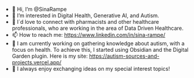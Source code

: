 - 👋 Hi, I’m @SinaRampe
- 👀 I’m interested in Digital Health, Generative AI, and Autism.
- 🤗 I´d love to connect with pharmacists and other healthcare professionals, who are working in the area of Data Driven Healthcare.
- 📫 How to reach me: https://www.linkedin.com/in/sina-rampe/
- 🌱 I am currently working on gathering knowledge about autism, with a focus on health. To achieve this, I started using Obsidian and the Digital Garden plugin. Here is my site: https://autism-sources-and-projects.vercel.app/
- 💬 I always enjoy exchanging ideas on my special interest topics!


<!---
SinaRampe/SinaRampe is a ✨ special ✨ repository because its `README.md` (this file) appears on your GitHub profile.
You can click the Preview link to take a look at your changes.
--->
